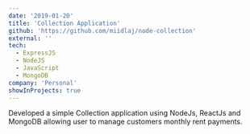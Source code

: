 ```yaml
---
date: '2019-01-20'
title: 'Collection Application'
github: 'https://github.com/miidlaj/node-collection'
external: ''
tech:
  - ExpressJS
  - NodeJS
  - JavaScript
  - MongoDB
company: 'Personal'
showInProjects: true
---
```


Developed a simple Collection application using NodeJs, ReactJs and MongoDB allowing user to manage
customers monthly rent payments.
